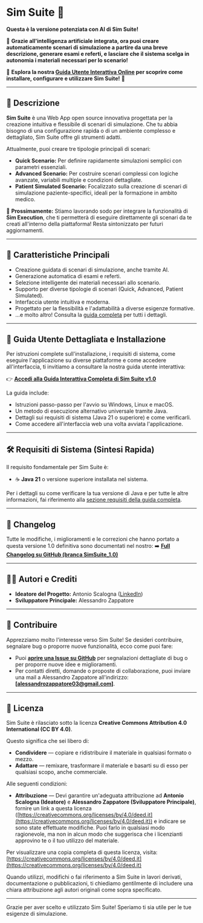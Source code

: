 # Sim Suite 🚀

**Questa è la versione potenziata con AI di Sim Suite!**

🤖 **Grazie all'intelligenza artificiale integrata, ora puoi creare automaticamente scenari di simulazione a partire da una breve descrizione, generare esami e referti, e lasciare che il sistema scelga in autonomia i materiali necessari per lo scenario!**

🎉 **Esplora la nostra [Guida Utente Interattiva Online](https://alessandrozappatore.github.io/sim-suite/) per scoprire come installare, configurare e utilizzare Sim Suite!** 🎉

---

## 📝 Descrizione
**Sim Suite** è una Web App open source innovativa progettata per la creazione intuitiva e flessibile di scenari di simulazione. Che tu abbia bisogno di una configurazione rapida o di un ambiente complesso e dettagliato, Sim Suite offre gli strumenti adatti.

Attualmente, puoi creare tre tipologie principali di scenari:
* **Quick Scenario:** Per definire rapidamente simulazioni semplici con parametri essenziali.
* **Advanced Scenario:** Per costruire scenari complessi con logiche avanzate, variabili multiple e condizioni dettagliate.
* **Patient Simulated Scenario:** Focalizzato sulla creazione di scenari di simulazione paziente-specifici, ideali per la formazione in ambito medico.

🚀 **Prossimamente:** Stiamo lavorando sodo per integrare la funzionalità di **Sim Execution**, che ti permetterà di eseguire direttamente gli scenari da te creati all'interno della piattaforma! Resta sintonizzato per futuri aggiornamenti.

---

## 🌟 Caratteristiche Principali
* Creazione guidata di scenari di simulazione, anche tramite AI.
* Generazione automatica di esami e referti.
* Selezione intelligente dei materiali necessari allo scenario.
* Supporto per diverse tipologie di scenari (Quick, Advanced, Patient Simulated).
* Interfaccia utente intuitiva e moderna.
* Progettato per la flessibilità e l'adattabilità a diverse esigenze formative.
* ...e molto altro! Consulta la [guida completa](https://alessandrozappatore.github.io/sim-suite/) per tutti i dettagli.

---

## 📖 Guida Utente Dettagliata e Installazione
Per istruzioni complete sull'installazione, i requisiti di sistema, come eseguire l'applicazione su diverse piattaforme e come accedere all'interfaccia, ti invitiamo a consultare la nostra guida utente interattiva:

👉 **[Accedi alla Guida Interattiva Completa di Sim Suite v1.0](https://alessandrozappatore.github.io/sim-suite/)**

La guida include:
* Istruzioni passo-passo per l'avvio su Windows, Linux e macOS.
* Un metodo di esecuzione alternativo universale tramite Java.
* Dettagli sui requisiti di sistema (Java 21 o superiore) e come verificarli.
* Come accedere all'interfaccia web una volta avviata l'applicazione.

---

## 🛠️ Requisiti di Sistema (Sintesi Rapida)
Il requisito fondamentale per Sim Suite è:
* ☕ **Java 21** o versione superiore installata nel sistema.

Per i dettagli su come verificare la tua versione di Java e per tutte le altre informazioni, fai riferimento alla [sezione requisiti della guida completa](https://alessandrozappatore.github.io/sim-suite/). 

---

## 📜 Changelog
Tutte le modifiche, i miglioramenti e le correzioni che hanno portato a questa versione 1.0 definitiva sono documentati nel nostro:
➡️ **[Full Changelog su GitHub (branca SimSuite_1.0)](https://github.com/AlessandroZappatore/sim-suite/commits/SimSuite_1.0)**

---

## 🧑‍💻 Autori e Crediti
* **Ideatore del Progetto:** Antonio Scalogna ([LinkedIn](https://www.linkedin.com/in/antoscalogna/))
* **Sviluppatore Principale:** Alessandro Zappatore
  
---

## 🙌 Contribuire
Apprezziamo molto l'interesse verso Sim Suite! Se desideri contribuire, segnalare bug o proporre nuove funzionalità, ecco come puoi fare:

* Puoi **[aprire una Issue su GitHub](https://github.com/AlessandroZappatore/sim-suite/issues)** per segnalazioni dettagliate di bug o per proporre nuove idee e miglioramenti.
* Per contatti diretti, domande o proposte di collaborazione, puoi inviare una mail a Alessandro Zappatore all'indirizzo: **[alessandrozappatore03@gmail.com]**.

---

## 📄 Licenza
Sim Suite è rilasciato sotto la licenza **Creative Commons Attribution 4.0 International (CC BY 4.0)**.

Questo significa che sei libero di:
* **Condividere** — copiare e ridistribuire il materiale in qualsiasi formato o mezzo.
* **Adattare** — remixare, trasformare il materiale e basarti su di esso per qualsiasi scopo, anche commerciale.

Alle seguenti condizioni:
* **Attribuzione** — Devi garantire un'adeguata attribuzione ad **Antonio Scalogna (Ideatore)** e **Alessandro Zappatore (Sviluppatore Principale)**, fornire un link a questa licenza ([https://creativecommons.org/licenses/by/4.0/deed.it](https://creativecommons.org/licenses/by/4.0/deed.it)) e indicare se sono state effettuate modifiche. Puoi farlo in qualsiasi modo ragionevole, ma non in alcun modo che suggerisca che i licenzianti approvino te o il tuo utilizzo del materiale.

Per visualizzare una copia completa di questa licenza, visita:
[https://creativecommons.org/licenses/by/4.0/deed.it](https://creativecommons.org/licenses/by/4.0/deed.it)

Quando utilizzi, modifichi o fai riferimento a Sim Suite in lavori derivati, documentazione o pubblicazioni, ti chiediamo gentilmente di includere una chiara attribuzione agli autori originali come sopra specificato.

---

Grazie per aver scelto e utilizzato Sim Suite! Speriamo ti sia utile per le tue esigenze di simulazione.
